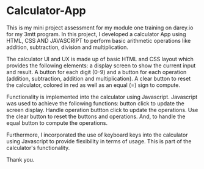 # Calculator-App

This is my mini project assessment for my module one training on darey.io for my 3mtt program. In this project, I developed a calculator App using HTML, CSS AND JAVASCRIPT to perform basic arithmetic operations like addition, subtraction, division and multiplication.

The calculator UI and UX is made up of basic HTML and CSS layout which provides the following elements: a display screen to show the current input and result. A button for each digit (0-9) and a button for each operation (addition, subtraction, addition and multiplication). A clear button to reset the calculator, colored in red as well as an equal (=) sign to compute.

Functionality is implemented into the calculator using Javascript. Javascript was used to achieve the following functions: button click to update the screen display. Handle operation buttton click to update the operations. Use the clear button to reset the buttons and operations. And, to handle the equal button to compute the operations.

Furthermore, I incorporated the use of keyboard keys into the calculator using Javascript to provide flexibility in terms of usage. This is part of the calculator's functionality.

Thank you.
